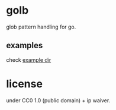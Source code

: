 # golb

glob pattern handling for go.

## examples

check [example dir](/example)

# license

under CC0 1.0 (public domain) + ip waiver.
